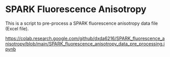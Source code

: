 # SPARK Fluorescence Anisotropy
This is a script to pre-process a SPARK fluorescence anisotropy data file (Excel file).

https://colab.research.google.com/github/dxda6216/SPARK_fluorescence_anisotropy/blob/main/SPARK_fluorescence_anisotropy_data_pre_processing.ipynb
